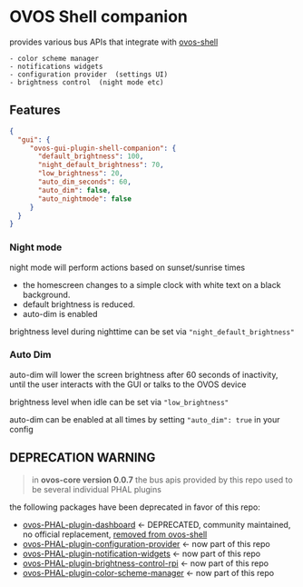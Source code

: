 # OVOS Shell companion

provides various bus APIs that integrate with [ovos-shell](https://github.com/OpenVoiceOS/ovos-shell)
    
    - color scheme manager
    - notifications widgets
    - configuration provider  (settings UI)
    - brightness control  (night mode etc)
    

## Features

```json
{
  "gui": {
     "ovos-gui-plugin-shell-companion": {
       "default_brightness": 100,
       "night_default_brightness": 70,
       "low_brightness": 20,
       "auto_dim_seconds": 60,
       "auto_dim": false,
       "auto_nightmode": false
     }
  }
}
```


### Night mode

night mode will perform actions based on sunset/sunrise times

- the homescreen changes to a simple clock with white text on a black background.
- default brightness is reduced.
- auto-dim is enabled

brightness level during nighttime can be set via `"night_default_brightness"`

### Auto Dim

auto-dim will lower the screen brightness after 60 seconds of inactivity, until the user interacts with the GUI or talks to the OVOS device

brightness level when idle can be set via `"low_brightness"`

auto-dim can be enabled at all times by setting `"auto_dim": true` in your config


## DEPRECATION WARNING

> in **ovos-core version 0.0.7** the bus apis provided by this repo used to be several individual PHAL plugins

the following packages have been deprecated in favor of this repo:
- [ovos-PHAL-plugin-dashboard](https://github.com/OpenVoiceOS/ovos-PHAL-plugin-dashboard) <- DEPRECATED, community maintained, no official replacement, [removed from ovos-shell](https://github.com/OpenVoiceOS/ovos-gui/pull/10)
- [ovos-PHAL-plugin-configuration-provider](https://github.com/OpenVoiceOS/ovos-PHAL-plugin-configuration-provider) <- now part of this repo
- [ovos-PHAL-plugin-notification-widgets](https://github.com/OpenVoiceOS/ovos-PHAL-plugin-notification-widgets) <- now part of this repo
- [ovos-PHAL-plugin-brightness-control-rpi](https://github.com/OpenVoiceOS/ovos-PHAL-plugin-brightness-control-rpi) <- now part of this repo
- [ovos-PHAL-plugin-color-scheme-manager](https://github.com/OpenVoiceOS/ovos-PHAL-plugin-color-scheme-manager) <- now part of this repo
